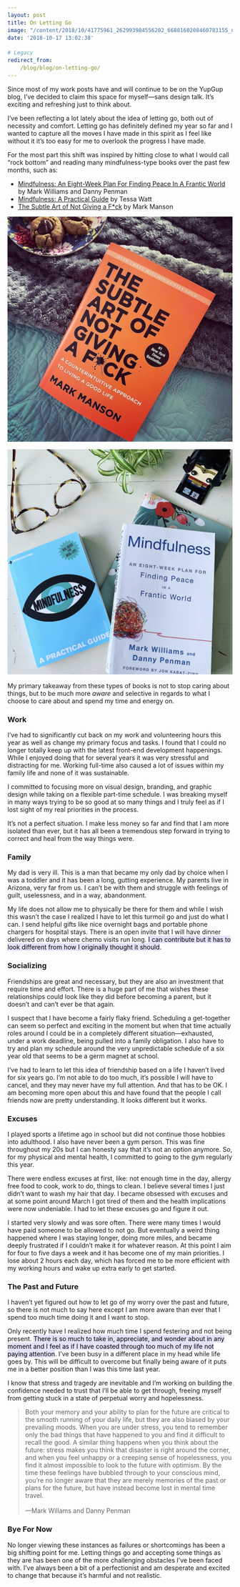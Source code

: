 ```yaml
---
layout: post
title: On Letting Go
image: "/content/2018/10/41775961_262993984556202_6688160208460783155_n.jpg"
date: '2018-10-17 13:02:38'

# Legacy
redirect_from:
    /blog/blog/on-letting-go/
---
```


Since most of my work posts have and will continue to be on the YupGup blog, I’ve decided to claim this space for myself—sans design talk. It’s exciting and refreshing just to think about.

I’ve been reflecting a lot lately about the idea of letting go, both out of necessity and comfort. Letting go has definitely defined my year so far and I wanted to capture all the moves I have made in this spirit as I feel like without it it’s too easy for me to overlook the progress I have made.

For the most part this shift was inspired by hitting close to what I would call “rock bottom” and reading many mindfulness-type books over the past few months, such as:

* [Mindfulness: An Eight-Week Plan For Finding Peace In A Frantic World](https://www.amazon.com/Mindfulness-Eight-Week-Finding-Peace-Frantic/dp/1609618955?crid=2TWOYM4O9BRZM&keywords=mindfullness+eight+week&qid=1539710737&sprefix=mindfullness+eigh%2Caps%2C148&sr=8-1&ref=sr_1_1) by Mark Williams and Danny Penman
* [Mindfulness: A Practical Guide](https://www.amazon.com/Introducing-Mindfulness-Practical-Tessa-Watt/dp/1848312555/ref=tmm_pap_swatch_0?_encoding=UTF8&qid=1539710780&sr=8-4-spell) by Tessa Watt
* [The Subtle Art of Not Giving a F*ck](https://www.amazon.com/Subtle-Art-Not-Giving-Counterintuitive/dp/0062457713?crid=5GJ84FOWJEX1&keywords=the+subtle+art+of+not+giving+a+fck&qid=1539703112&sprefix=the+subtle%2Caps%2C145&sr=8-2&ref=sr_1_2) by Mark Manson

![Photo of book: The Subtle Art of Not Giving a F*ck](/content/2018/10/41775961_262993984556202_6688160208460783155_n-1.jpg)

![Photo of mindfulness books on table](/content/2018/10/IMG_2667.jpg)

My primary takeaway from these types of books is not to stop caring about things, but to be much more *aware* and selective in regards to what I choose to care about and spend my time and energy on.

### Work
I’ve had to significantly cut back on my work and volunteering hours this year as well as change my primary focus and tasks. I found that I could no longer totally keep up with the latest front-end development happenings. While I enjoyed doing that for several years it was very stressful and distracting for me. Working full-time also caused a lot of issues within my family life and none of it was sustainable.

I committed to focusing more on visual design, branding, and graphic design while taking on a flexible part-time schedule. I was breaking myself in many ways trying to be so good at so many things and I truly feel as if I lost sight of my real priorities in the process.

It’s not a perfect situation. I make less money so far and find that I am more isolated than ever, but it has all been a tremendous step forward in trying to correct and heal from the way things were.

### Family
My dad is very ill. This is a man that became my only dad by choice when I was a toddler and it has been a long, gutting experience. My parents live in Arizona, very far from us. I can’t be with them and struggle with feelings of guilt, uselessness, and in a way, abandonment.

My life does not allow me to physically be there for them and while I wish this wasn’t the case I realized I have to let this turmoil go and just do what I can. I send helpful gifts like nice overnight bags and portable phone chargers for hospital stays. There is an open invite that I will have dinner delivered on days where chemo visits run long. <mark style="background: #E4E3FC;">I can contribute but it has to look different from how I originally thought it should</mark>.

### Socializing
Friendships are great and necessary, but they are also an investment that require time and effort. There is a huge part of me that wishes these relationships could look like they did before becoming a parent, but it doesn’t and can’t ever be that again.

I suspect that I have become a fairly flaky friend. Scheduling a get-together can seem so perfect and exciting in the moment but when that time actually roles around I could be in a completely different situation—exhausted, under a work deadline, being pulled into a family obligation. I also have to try and plan my schedule around the very unpredictable schedule of a six year old that seems to be a germ magnet at school.

I’ve had to learn to let this idea of friendship based on a life I haven’t lived for six years go. I’m not able to do too much, it’s possible I will have to cancel, and they may never have my full attention. And that has to be OK. I am becoming more open about this and have found that the people I call friends now are pretty understanding. It looks different but it works.

### Excuses
I played sports a lifetime ago in school but did not continue those hobbies into adulthood. I also have never been a gym person. This was fine throughout my 20s but I can honesty say that it’s not an option anymore. So, for my physical and mental health, I committed to going to the gym regularly this year.

There were endless excuses at first, like: not enough time in the day, allergy free food to cook, work to do, things to clean. I believe several times I just didn’t want to wash my hair that day. I became obsessed with excuses and at some point around March I got tired of them and the health implications were now undeniable. I had to let these excuses go and figure it out.  

I started very slowly and was sore often. There were many times I would have paid someone to be allowed to not go. But eventually a weird thing happened where I was staying longer, doing more miles, and became deeply frustrated if I couldn’t make it for whatever reason. At this point I aim for four to five days a week and it has become one of my main priorities. I lose about 2 hours each day, which has forced me to be more efficient with my working hours and wake up extra early to get started.

### The Past and Future
I haven’t yet figured out how to let go of my worry over the past and future, so there is not much to say here except I am more aware than ever that I spend too much time doing it and I want to stop.

Only recently have I realized how much time I spend festering and not being present. <mark style="background: #E4E3FC;">There is so much to take in, appreciate, and wonder about in any moment and I feel as if I have coasted through too much of my life not paying attention</mark>. I’ve been busy in a different place in my head while life goes by. This will be difficult to overcome but finally being aware of it puts me in a better position than I was this time last year.

I know that stress and tragedy are inevitable and I’m working on building the confidence needed to trust that I’ll be able to get through, freeing myself from getting stuck in a state of perpetual worry and hopelessness.

<blockquote>Both your memory and your ability to plan for the future are critical to the smooth running of your daily life, but they are also biased by your prevailing moods. When you are under stress, you tend to remember only the bad things that have happened to you and find it difficult to recall the good. A similar thing happens when you think about the future: stress makes you think that disaster is right around the corner, and when you feel unhappy or a creeping sense of hopelessness, you find it almost impossible to look to the future with optimism. By the time these feelings have bubbled through to your conscious mind, you’re no longer aware that they are merely memories of the past or plans for the future, but have instead become lost in mental time travel.<br><br>—Mark Willams and Danny Penman</blockquote>

### Bye For Now
No longer viewing these instances as failures or shortcomings has been a big shifting point for me. Letting things go and accepting some things as they are has been one of the more challenging obstacles I’ve been faced with. I’ve always been a bit of a perfectionist and am desperate and excited to change that because it’s harmful and not realistic.
